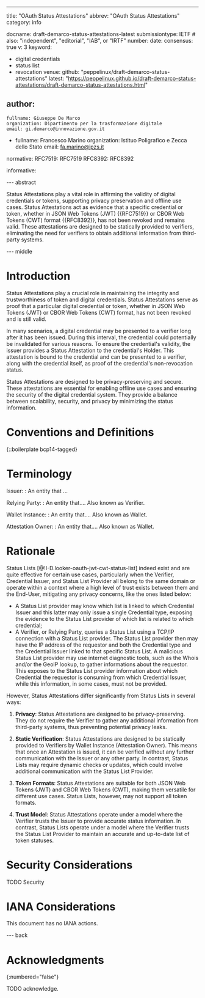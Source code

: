 ---
title: "OAuth Status Attestations"
abbrev: "OAuth Status Attestations"
category: info

docname: draft-demarco-status-attestations-latest
submissiontype: IETF  # also: "independent", "editorial", "IAB", or "IRTF"
number:
date:
consensus: true
v: 3
keyword:
 - digital credentials
 - status list
 - revocation
venue:
  github: "peppelinux/draft-demarco-status-attestations"
  latest: "https://peppelinux.github.io/draft-demarco-status-attestations/draft-demarco-status-attestations.html"

author:
 -
    fullname: Giuseppe De Marco
    organization: Dipartimento per la trasformazione digitale
    email: gi.demarco@innovazione.gov.it
 -
    fullname: Francesco Marino
    organization: Istituo Poligrafico e Zecca dello Stato
    email: fa.marino@ipzs.it

normative:
  RFC7519: RFC7519
  RFC8392: RFC8392

informative:


--- abstract

Status Attestations play a vital role in affirming the validity of digital credentials or tokens, supporting privacy preservation and offline use cases. Status Attestations act as evidence that a specific credential or token, whether in JSON Web Tokens (JWT) {{RFC7519}} or CBOR Web Tokens (CWT) format {{RFC8392}}, has not been revoked and remains valid. These attestations are designed to be statically provided to verifiers, eliminating the need for verifiers to obtain additional information from third-party systems.


--- middle

# Introduction

Status Attestations play a crucial role in maintaining the integrity and trustworthiness of token and digital credentials.
Status Attestations serve as proof that a particular digital credential or token, whether in JSON Web Tokens (JWT) or CBOR Web Tokens (CWT) format, has not been revoked and is still valid.

In many scenarios, a digital credential may be presented to a verifier long after it has been issued. During this interval, the credential could potentially be invalidated for various reasons. To ensure the credential's validity, the issuer provides a Status Attestation to the credential's Holder. This attestation is bound to the credential and can be presented to a verifier, along with the credential itself, as proof of the credential's non-revocation status.

Status Attestations are designed to be privacy-preserving and secure. These attestations are essential for enabling offline use cases and ensuring the security of the digital credential system. They provide a balance between scalability, security, and privacy by minimizing the status information.


# Conventions and Definitions

{::boilerplate bcp14-tagged}

# Terminology

Issuer:
: An entity that ...

Relying Party:
: An entity that.... Also known as Verifier.

Wallet Instance:
: An entity that.... Also known as Wallet.

Attestation Owner:
: An entity that.... Also known as Wallet.

# Rationale

Status Lists [@!I-D.looker-oauth-jwt-cwt-status-list] indeed exist and are quite effective for certain use cases, particularly when the Verifier, Credential Issuer, and Status List Provider all belong to the same domain or operate within a context where a high level of trust exists between them and the End-User, mitigating any privacy concerns, like the ones listed below:

- A Status List provider may know which list is linked to which Credential Issuer and this latter may only issue a single Credential type, exposing the evidence to the Status List provider of which list is related to which credential;
- A Verifier, or Relying Party, queries a Status List using a TCP/IP connection with a Status List provider. The Status List provider then may have the IP address of the requestor and both the Credential type and the Credential Issuer linked to that specific Status List. A malicious Status List provider may use internet diagnostic tools, such as the Whois and/or the GeoIP lookup, to gather informations about the requestor. This exposes to the Status List provider information about which Credential the requestor is consuming from which Credential Issuer, while this information, in some cases, must not be provided.

However, Status Attestations differ significantly from Status Lists in several ways:

1. **Privacy**: Status Attestations are designed to be privacy-preserving. They do not require the Verifier to gather any additional information from third-party systems, thus preventing potential privacy leaks.

2. **Static Verification**: Status Attestations are designed to be statically provided to Verifiers by Wallet Instance (Attestation Owner). This means that once an Attestation is issued, it can be verified without any further communication with the Issuer or any other party. In contrast, Status Lists may require dynamic checks or updates, which could involve additional communication with the Status List Provider.

3. **Token Formats**: Status Attestations are suitable for both JSON Web Tokens (JWT) and CBOR Web Tokens (CWT), making them versatile for different use cases. Status Lists, however, may not support all token formats.

4. **Trust Model**: Status Attestations operate under a model where the Verifier trusts the Issuer to provide accurate status information. In contrast, Status Lists operate under a model where the Verifier trusts the Status List Provider to maintain an accurate and up-to-date list of token statuses.


# Security Considerations

TODO Security


# IANA Considerations

This document has no IANA actions.


--- back

# Acknowledgments
{:numbered="false"}

TODO acknowledge.
